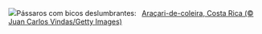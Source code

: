 ![](https://www.bing.com/th?id=OHR.CollaredAracari_PT-BR9257323315_UHD.jpg&w=1000)Pássaros com bicos deslumbrantes:&nbsp;&ensp;[Araçari-de-coleira, Costa Rica (© Juan Carlos Vindas/Getty Images)](https://www.bing.com/th?id=OHR.CollaredAracari_PT-BR9257323315_UHD.jpg)
<br><br/>
